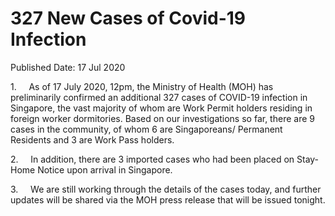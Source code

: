 <html>
    <meta http-equiv="Content-Type" content="text/html; charset=utf-8"/>
    <meta charset="utf-8"/>
    <title>327 New Cases of Covid-19 Infection</title>
    <body><h1>327 New Cases of Covid-19 Infection</h1>
    <p>Published Date: 17 Jul 2020</p> <p>1.&nbsp; &nbsp; &nbsp;As of 17 July 2020, 12pm, the Ministry of Health (MOH) has preliminarily confirmed an additional 327 cases of COVID-19 infection in Singapore, the vast majority of whom are Work Permit holders residing in foreign worker dormitories. Based on our investigations so far, there are 9 cases in the community, of whom 6 are Singaporeans/ Permanent Residents and 3 are Work Pass holders.</p> <p>2.&nbsp; &nbsp; &nbsp;In addition, there are 3 imported cases who had been placed on Stay-Home Notice upon arrival in Singapore.</p>3.&nbsp; &nbsp; &nbsp;We are still working through the details of the cases today, and further updates will be shared via the MOH press release that will be issued tonight.</body>
</html>